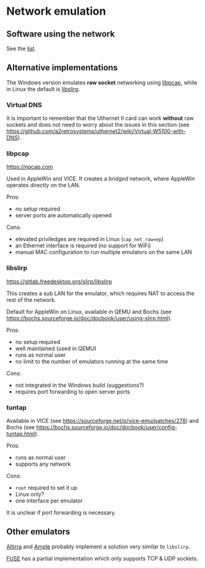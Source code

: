 # Network emulation

## Software using the network

See the [list](Software.md).

## Alternative implementations

The Windows version emulates **raw socket** networking using [libpcap](https://npcap.com), while in Linux the default is [libslirp](https://gitlab.freedesktop.org/slirp/libslirp).

### Virtual DNS

It is important to remember that the Uthernet II card can work **without** raw sockets and does not need to worry about the issues in this section (see https://github.com/a2retrosystems/uthernet2/wiki/Virtual-W5100-with-DNS).

### libpcap

https://npcap.com

Used in AppleWin and VICE. It creates a *bridged* network, where AppleWin operates directly on the LAN.

Pros:
- no setup required
- server ports are automatically opened

Cons:
- elevated priviledges are required in Linux (`cap_net_raw=ep`)
- an Ethernet interface is required (no support for WiFi)
- manual MAC configuration to run multiple emulators on the same LAN

### libslirp

https://gitlab.freedesktop.org/slirp/libslirp

This creates a sub LAN for the emulator, which requires NAT to access the rest of the network.

Default for AppleWin on Linux, available in QEMU and Bochs (see https://bochs.sourceforge.io/doc/docbook/user/using-slirp.html).

Pros:
- no setup required
- well maintained (used in QEMU)
- runs as normal user
- no limit to the number of emulators running at the same time

Cons:
- not integrated in the Windows build (suggestions?)
- requires port forwarding to open server ports

### tuntap

Available in VICE (see https://sourceforge.net/p/vice-emu/patches/278) and Bochs (see https://bochs.sourceforge.io/doc/docbook/user/config-tuntap.html).

Pros:
- runs as normal user
- supports any network

Cons:
- `root` required to set it up
- Linux only?
- one interface per emulator

It is unclear if port forwarding is necessary.

## Other emulators

[Altirra](https://www.virtualdub.org/altirra.html) and [Ample](https://github.com/ksherlock/ample) probably implement a solution very similar to `libslirp`.

[FUSE](https://sourceforge.net/p/fuse-emulator/fuse/ci/master/tree/peripherals/nic/) has a partial implementation which only supports TCP & UDP sockets.
